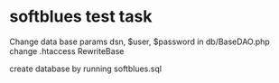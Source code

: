 # softblues test task
Change data base params dsn, $user, $password in db/BaseDAO.php
change .htaccess RewriteBase 

create database by running softblues.sql
